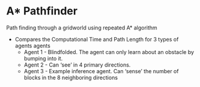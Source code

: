 # A* Pathfinder
Path finding through a gridworld using repeated A* algorithm
* Compares the Computational Time and Path Length for 3 types of agents agents
  * Agent 1 - Blindfolded. The agent can only learn about an obstacle by bumping into it.
  * Agent 2 - Can ‘see’ in 4 primary directions.
  * Agent 3 - Example inference agent. Can ‘sense’ the number of blocks in the 8 neighboring directions
